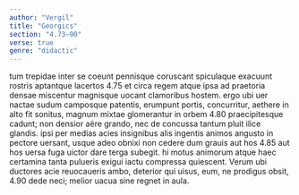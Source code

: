 ```yaml
---
author: "Vergil"
title: "Georgics"
section: "4.73–90"
verse: true
genre: "didactic"
---
```


tum trepidae inter se coeunt pennisque coruscant
spiculaque exacuunt rostris aptantque lacertos
4.75
et circa regem atque ipsa ad praetoria densae
miscentur magnisque uocant clamoribus hostem.
ergo ubi uer nactae sudum camposque patentis,
erumpunt portis, concurritur, aethere in alto
fit sonitus, magnum mixtae glomerantur in orbem
4.80
praecipitesque cadunt; non densior aëre grando,
nec de concussa tantum pluit ilice glandis.
ipsi per medias acies insignibus alis
ingentis animos angusto in pectore uersant,
usque adeo obnixi non cedere dum grauis aut hos
4.85
aut hos uersa fuga uictor dare terga subegit.
hi motus animorum atque haec certamina tanta
pulueris exigui iactu compressa quiescent.
  Verum ubi ductores acie reuocaueris ambo,
deterior qui uisus, eum, ne prodigus obsit,
4.90
dede neci; melior uacua sine regnet in aula.